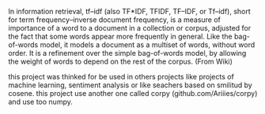 In information retrieval, tf–idf (also TF*IDF, TFIDF, TF–IDF, or Tf–idf), short for term frequency–inverse document frequency, 
is a measure of importance of a word to a document in a collection or corpus, adjusted for the fact that some words appear more frequently in general.
Like the bag-of-words model, it models a document as a multiset of words, without word order.
It is a refinement over the simple bag-of-words model, by allowing the weight of words to depend on the rest of the corpus. (From Wiki)

this project was thinked for be used in others projects like projects of machine learning, sentiment analysis or like seachers based on
smilitud by cosene.
this project use another one called corpy (github.com/Ariiies/corpy) and use too numpy.
